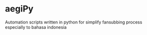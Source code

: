 # aegiPy
Automation scripts written in python for simplify fansubbing process especially to bahasa indonesia
